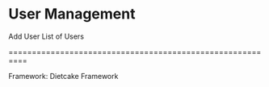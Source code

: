 User Management
==========================================================

Add User
List of Users

==========================================================

Framework: Dietcake Framework